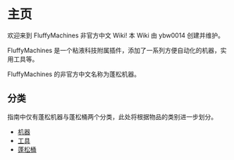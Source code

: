 # 主页

欢迎来到 FluffyMachines 非官方中文 Wiki! 本 Wiki 由 ybw0014 创建并维护。

FluffyMachines 是一个粘液科技附属插件，添加了一系列方便自动化的机器，实用工具等。

FluffyMachines 的非官方中文名称为蓬松机器。

## 分类

指南中仅有蓬松机器与蓬松桶两个分类，此处将根据物品的类别进一步划分。

- [机器](./Machines)
- [工具](./Tools)
- [蓬松桶](./Barrels)
